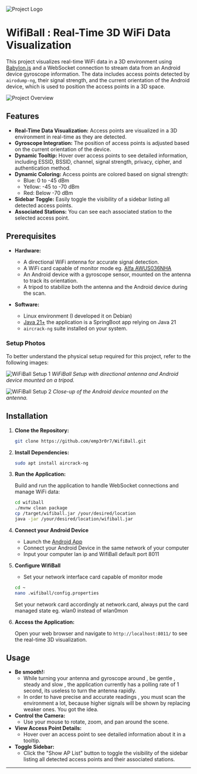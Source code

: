 ![Project Logo](https://emp3r0r7.neocities.org/images/wifiball/wifiball_logo1.jpg)
# WifiBall : Real-Time 3D WiFi Data Visualization

This project visualizes real-time WiFi data in a 3D environment using [Babylon.js](https://www.babylonjs.com/) and a WebSocket connection to stream data from an Android device gyroscope information. The data includes access points detected by `airodump-ng`, their signal strength, and the current orientation of the Android device, which is used to position the access points in a 3D space.

![Project Overview](https://emp3r0r7.neocities.org/images/wifiball/wifimap_4.jpg)

## Features

- **Real-Time Data Visualization:** Access points are visualized in a 3D environment in real-time as they are detected.
- **Gyroscope Integration:** The position of access points is adjusted based on the current orientation of the device.
- **Dynamic Tooltip:** Hover over access points to see detailed information, including ESSID, BSSID, channel, signal strength, privacy, cipher, and authentication method.
- **Dynamic Coloring:** Access points are colored based on signal strength:
  - Blue: 0 to -45 dBm
  - Yellow: -45 to -70 dBm
  - Red: Below -70 dBm
- **Sidebar Toggle:** Easily toggle the visibility of a sidebar listing all detected access points.
- **Associated Stations:** You can see each associated station to the selected access point.


## Prerequisites

- **Hardware:**
  - A directional WiFi antenna for accurate signal detection.
  - A WiFi card capable of monitor mode eg. [Alfa AWUS036NHA](https://www.alfa.com.tw/products/awus036nha?variant=36473966166088)
  - An Android device with a gyroscope sensor, mounted on the antenna to track its orientation.
  - A tripod to stabilize both the antenna and the Android device during the scan.

- **Software:**
  - Linux environment (I developed it on Debian)
  - [Java 21+](https://www.openlogic.com/openjdk-downloads?field_java_parent_version_target_id=828&field_operating_system_target_id=426&field_architecture_target_id=All&field_java_package_target_id=All) the application is a SpringBoot app relying on Java 21
  - `aircrack-ng` suite installed on your system.

### Setup Photos

To better understand the physical setup required for this project, refer to the following images:

![WiFiBall Setup 1](https://emp3r0r7.neocities.org/images/wifiball/wifimap_1.jpg)
*WiFiBall Setup with directional antenna and Android device mounted on a tripod.*

![WiFiBall Setup 2](https://emp3r0r7.neocities.org/images/wifiball/wifimap_2.jpg)
*Close-up of the Android device mounted on the antenna.*

## Installation

1. **Clone the Repository:**

    ```bash
    git clone https://github.com/emp3r0r7/WifiBall.git
    ```

2. **Install Dependencies:**

    ```bash
    sudo apt install aircrack-ng
    ```

3. **Run the Application:**

    Build and run the application to handle WebSocket connections and manage WiFi data:

    ```bash
    cd wifiball 
    ./mvnw clean package
    cp /target/wifiball.jar /your/desired/location
    java -jar /your/desired/location/wifiball.jar
    ```
    
4. **Connect your Android Device**

    - Launch the [Android App](https://github.com/emp3r0r7/GyroScope)
    - Connect your Android Device in the same network of your computer
    - Input your computer lan ip and WifiBall default port 8011

5. **Configure WifiBall**

    - Set your network interface card capable of monitor mode 

     ```bash
    cd ~
    nano .wifiball/config.properties
    
    ```
    Set your network card accordingly at network.card, always put the card managed state eg. wlan0 instead of wlan0mon

6. **Access the Application:**

    Open your web browser and navigate to `http://localhost:8011/` to see the real-time 3D visualization.

## Usage

- **Be smooth!:**
  - While turning your antenna and gyroscope around , be gentle , steady and slow , the application currently has a polling rate of 1 second, its useless to turn the antenna rapidly.
  - In order to have precise and accurate readings , you must scan the environment a lot, because higher signals will be shown by replacing weaker ones. You got the idea.
- **Control the Camera:**
  - Use your mouse to rotate, zoom, and pan around the scene.
- **View Access Point Details:**
  - Hover over an access point to see detailed information about it in a tooltip.
- **Toggle Sidebar:**
  - Click the "Show AP List" button to toggle the visibility of the sidebar listing all detected access points and their associated stations.

---
